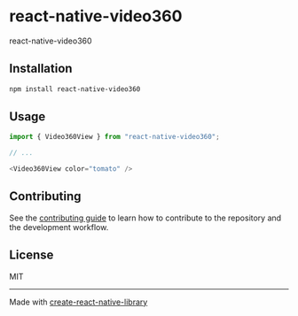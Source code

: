 # react-native-video360

react-native-video360

## Installation

```sh
npm install react-native-video360
```

## Usage

```js
import { Video360View } from "react-native-video360";

// ...

<Video360View color="tomato" />
```

## Contributing

See the [contributing guide](CONTRIBUTING.md) to learn how to contribute to the repository and the development workflow.

## License

MIT

---

Made with [create-react-native-library](https://github.com/callstack/react-native-builder-bob)
